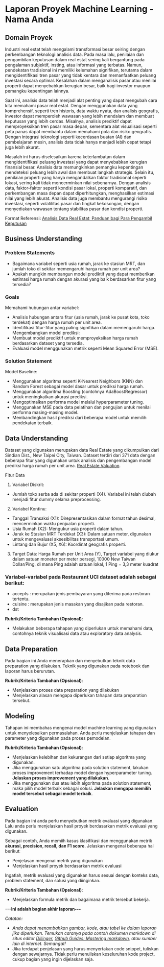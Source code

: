 # Laporan Proyek Machine Learning - Nama Anda

## Domain Proyek

Industri real estat telah mengalami transformasi besar seiring dengan perkembangan teknologi analisis data. Pada masa lalu, penilaian dan pengambilan keputusan dalam real estat sering kali bergantung pada pengalaman subjektif, insting, atau informasi yang terbatas. Namun, pendekatan tradisional ini memiliki kelemahan signifikan, terutama dalam mengidentifikasi tren pasar yang tidak kentara dan memanfaatkan peluang investasi secara optimal. Kesalahan dalam menganalisis pasar atau menilai properti dapat menyebabkan kerugian besar, baik bagi investor maupun pemangku kepentingan lainnya.

Saat ini, analisis data telah menjadi alat penting yang dapat mengubah cara kita memahami pasar real estat. Dengan menggunakan data yang komprehensif, seperti tren historis, data waktu nyata, dan analisis geografis, investor dapat memperoleh wawasan yang lebih mendalam dan membuat keputusan yang lebih cerdas. Misalnya, analisis prediktif dapat memproyeksikan tren pasar masa depan, sementara alat visualisasi seperti peta panas dapat membantu dalam memahami pola dan risiko geografis. Dengan integrasi teknologi seperti kecerdasan buatan (AI) dan pembelajaran mesin, analisis data tidak hanya menjadi lebih cepat tetapi juga lebih akurat.

Masalah ini harus diselesaikan karena keterlambatan dalam mengidentifikasi peluang investasi yang dapat menyebabkan kerugian finansial besar. Analisis data memungkinkan pemangku kepentingan mendeteksi peluang lebih awal dan membuat langkah strategis. Selain itu, penilaian properti yang hanya mengandalkan faktor tradisional seperti lokasi, sering kali tidak mencerminkan nilai sebenarnya. Dengan analisis data, faktor-faktor seperti kondisi pasar lokal, properti komparatif, dan perkembangan masa depan dapat diperhitungkan, menghasilkan estimasi nilai yang lebih akurat. Analisis data juga membantu mengurangi risiko investasi, seperti volatilitas pasar dan tingkat kekosongan, dengan menyediakan wawasan tentang stabilitas pasar dan kondisi properti.
  
  Format Referensi: [Analisis Data Real Estat: Panduan bagi Para Pengambil Keputusan](https://predikdata.com/servicio/real-estate-data-and-analytics/)

## Business Understanding
### Problem Statements
- Bagaimana variabel seperti usia rumah, jarak ke stasiun MRT, dan jumlah toko di sekitar memengaruhi harga rumah per unit area?
- Apakah mungkin membangun model prediktif yang dapat memberikan estimasi harga rumah dengan akurasi yang baik berdasarkan fitur yang tersedia?

### Goals
Memahami hubungan antar variabel:
- Analisis hubungan antara fitur (usia rumah, jarak ke pusat kota, toko terdekat) dengan harga rumah per unit area.
- Identifikasi fitur-fitur yang paling signifikan dalam memengaruhi harga.
Mengembangkan model prediksi:
- Membuat model prediktif untuk memproyeksikan harga rumah berdasarkan dataset yang tersedia.
- Evaluasi model menggunakan metrik seperti Mean Squared Error (MSE).

### Solution Statement
Model Baseline:
- Menggunakan algoritma seperti K-Nearest Neighbors (KNN) dan Random Forest sebagai model dasar untuk prediksi harga rumah.
- Menggunakan algoritma Boosting (contohnya AdaBoostRegressor) untuk meningkatkan akurasi prediksi.
- Mengoptimalkan performa model melalui hyperparameter tuning.
- Menggunakan MSE pada data pelatihan dan pengujian untuk menilai performa masing-masing model.
- Membandingkan hasil prediksi dari beberapa model untuk memilih pendekatan terbaik.

## Data Understanding
Dataset yang digunakan merupakan data Real Estate yang dikumpulkan dari Sindian Dist., New Taipei City, Taiwan. Dataset terdiri dari 371 data dengan beberapa fitur yang digunakan untuk analisis dan pengembangan model prediksi harga rumah per unit area.
[Real Estate Valuation](https://archive.ics.uci.edu/dataset/477/real+estate+valuation+data+set).

Fitur Data
1. Variabel Diskrit:
  - Jumlah toko serba ada di sekitar properti (X4). Variabel ini telah diubah menjadi fitur dummy selama preprocessing.
2. Variabel Kontinu:
  - Tanggal Transaksi (X1): Direpresentasikan dalam format tahun desimal, mencerminkan waktu penjualan properti.
  - Usia Rumah (X2): Mengukur usia properti dalam tahun.
  - Jarak ke Stasiun MRT Terdekat (X3): Dalam satuan meter, digunakan untuk mengevaluasi aksesibilitas transportasi umum.
  - Lintang dan Bujur (X5, X6): Koordinat geografis properti.
3. Target Data: Harga Rumah per Unit Area (Y), Target variabel yang diukur dalam satuan moneter per meter persegi, 10000 New Taiwan Dollar/Ping, di mana Ping adalah satuan lokal, 1 Ping = 3,3 meter kuadrat



### Variabel-variabel pada Restaurant UCI dataset adalah sebagai berikut:
- accepts : merupakan jenis pembayaran yang diterima pada restoran tertentu.
- cuisine : merupakan jenis masakan yang disajikan pada restoran.
- dst

**Rubrik/Kriteria Tambahan (Opsional)**:
- Melakukan beberapa tahapan yang diperlukan untuk memahami data, contohnya teknik visualisasi data atau exploratory data analysis.

## Data Preparation
Pada bagian ini Anda menerapkan dan menyebutkan teknik data preparation yang dilakukan. Teknik yang digunakan pada notebook dan laporan harus berurutan.

**Rubrik/Kriteria Tambahan (Opsional)**: 
- Menjelaskan proses data preparation yang dilakukan
- Menjelaskan alasan mengapa diperlukan tahapan data preparation tersebut.

## Modeling
Tahapan ini membahas mengenai model machine learning yang digunakan untuk menyelesaikan permasalahan. Anda perlu menjelaskan tahapan dan parameter yang digunakan pada proses pemodelan.

**Rubrik/Kriteria Tambahan (Opsional)**: 
- Menjelaskan kelebihan dan kekurangan dari setiap algoritma yang digunakan.
- Jika menggunakan satu algoritma pada solution statement, lakukan proses improvement terhadap model dengan hyperparameter tuning. **Jelaskan proses improvement yang dilakukan**.
- Jika menggunakan dua atau lebih algoritma pada solution statement, maka pilih model terbaik sebagai solusi. **Jelaskan mengapa memilih model tersebut sebagai model terbaik**.

## Evaluation
Pada bagian ini anda perlu menyebutkan metrik evaluasi yang digunakan. Lalu anda perlu menjelaskan hasil proyek berdasarkan metrik evaluasi yang digunakan.

Sebagai contoh, Anda memiih kasus klasifikasi dan menggunakan metrik **akurasi, precision, recall, dan F1 score**. Jelaskan mengenai beberapa hal berikut:
- Penjelasan mengenai metrik yang digunakan
- Menjelaskan hasil proyek berdasarkan metrik evaluasi

Ingatlah, metrik evaluasi yang digunakan harus sesuai dengan konteks data, problem statement, dan solusi yang diinginkan.

**Rubrik/Kriteria Tambahan (Opsional)**: 
- Menjelaskan formula metrik dan bagaimana metrik tersebut bekerja.

**---Ini adalah bagian akhir laporan---**

_Catatan:_
- _Anda dapat menambahkan gambar, kode, atau tabel ke dalam laporan jika diperlukan. Temukan caranya pada contoh dokumen markdown di situs editor [Dillinger](https://dillinger.io/), [Github Guides: Mastering markdown](https://guides.github.com/features/mastering-markdown/), atau sumber lain di internet. Semangat!_
- Jika terdapat penjelasan yang harus menyertakan code snippet, tuliskan dengan sewajarnya. Tidak perlu menuliskan keseluruhan kode project, cukup bagian yang ingin dijelaskan saja.

